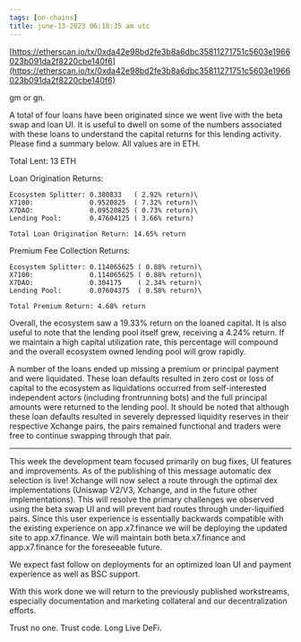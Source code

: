 ```yaml
---
tags: [on-chains]
title: june-13-2023 06:18:35 am utc
---
```


[https://etherscan.io/tx/0xda42e98bd2fe3b8a6dbc35811271751c5603e1966023b091da2f8220cbe140f6](https://etherscan.io/tx/0xda42e98bd2fe3b8a6dbc35811271751c5603e1966023b091da2f8220cbe140f6)

gm or gn.

A total of four loans have been originated since we went live with the beta swap and loan UI. It is useful to dwell on some of the numbers associated with these loans to understand the capital returns for this lending activity. Please find a summary below. All values are in ETH.

Total Lent: 13 ETH

Loan Origination Returns:

    Ecosystem Splitter: 0.380833   ( 2.92% return)\
    X7100:              0.9520825  ( 7.32% return)\
    X7DAO:              0.09520825 ( 0.73% return)\
    Lending Pool:       0.47604125 ( 3.66% return)

    Total Loan Origination Return: 14.65% return

Premium Fee Collection Returns:

    Ecosystem Splitter: 0.114065625 ( 0.88% return)\
    X7100:              0.114065625 ( 0.88% return)\
    X7DAO:              0.304175    ( 2.34% return)\
    Lending Pool:       0.07604375  ( 0.58% return)\

    Total Premium Return: 4.68% return

Overall, the ecosystem saw a 19.33% return on the loaned capital. It is also useful to note that the lending pool itself grew, receiving a 4.24% return. If we maintain a high capital utilization rate, this percentage will compound and the overall ecosystem owned lending pool will grow rapidly.

A number of the loans ended up missing a premium or principal payment and were liquidated. These loan defaults resulted in zero cost or loss of capital to the ecosystem as liquidations occurred from self-interested independent actors (including frontrunning bots) and the full principal amounts were returned to the lending pool. It should be noted that although these loan defaults resulted in severely depressed liquidity reserves in their respective Xchange pairs, the pairs remained functional and traders were free to continue swapping through that pair.

---

This week the development team focused primarily on bug fixes, UI features and improvements. As of the publishing of this message automatic dex selection is live! Xchange will now select a route through the optimal dex implementations (Uniswap V2/V3, Xchange, and in the future other implementations). This will resolve the primary challenges we observed using the beta swap UI and will prevent bad routes through under-liquified pairs. Since this user experience is essentially backwards compatible with the existing experience on app.x7.finance we will be deploying the updated site to app.x7.finance. We will maintain both beta.x7.finance and app.x7.finance for the foreseeable future.

We expect fast follow on deployments for an optimized loan UI and payment experience as well as BSC support.

With this work done we will return to the previously published workstreams, especially documentation and marketing collateral and our decentralization efforts.

Trust no one. Trust code. Long Live DeFi.
